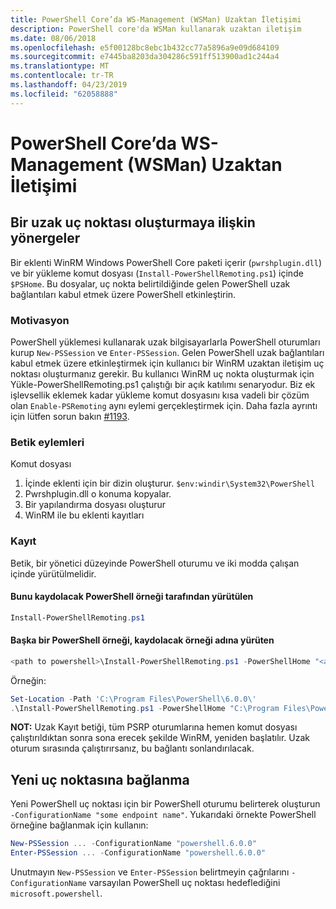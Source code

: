```yaml
---
title: PowerShell Core’da WS-Management (WSMan) Uzaktan İletişimi
description: PowerShell core'da WSMan kullanarak uzaktan iletişim
ms.date: 08/06/2018
ms.openlocfilehash: e5f00128bc8ebc1b432cc77a5896a9e09d684109
ms.sourcegitcommit: e7445ba8203da304286c591ff513900ad1c244a4
ms.translationtype: MT
ms.contentlocale: tr-TR
ms.lasthandoff: 04/23/2019
ms.locfileid: "62058888"
---
```

# <a name="ws-management-wsman-remoting-in-powershell-core"></a>PowerShell Core’da WS-Management (WSMan) Uzaktan İletişimi

## <a name="instructions-to-create-a-remoting-endpoint"></a>Bir uzak uç noktası oluşturmaya ilişkin yönergeler

Bir eklenti WinRM Windows PowerShell Core paketi içerir (`pwrshplugin.dll`) ve bir yükleme komut dosyası (`Install-PowerShellRemoting.ps1`) içinde `$PSHome`.
Bu dosyalar, uç nokta belirtildiğinde gelen PowerShell uzak bağlantıları kabul etmek üzere PowerShell etkinleştirin.

### <a name="motivation"></a>Motivasyon

PowerShell yüklemesi kullanarak uzak bilgisayarlarla PowerShell oturumları kurup `New-PSSession` ve `Enter-PSSession`.
Gelen PowerShell uzak bağlantıları kabul etmek üzere etkinleştirmek için kullanıcı bir WinRM uzaktan iletişim uç noktası oluşturmanız gerekir.
Bu kullanıcı WinRM uç nokta oluşturmak için Yükle-PowerShellRemoting.ps1 çalıştığı bir açık katılımı senaryodur.
Biz ek işlevsellik eklemek kadar yükleme komut dosyasını kısa vadeli bir çözüm olan `Enable-PSRemoting` aynı eylemi gerçekleştirmek için.
Daha fazla ayrıntı için lütfen sorun bakın [#1193](https://github.com/PowerShell/PowerShell/issues/1193).

### <a name="script-actions"></a>Betik eylemleri

Komut dosyası

1. İçinde eklenti için bir dizin oluşturur. `$env:windir\System32\PowerShell`
1. Pwrshplugin.dll o konuma kopyalar.
1. Bir yapılandırma dosyası oluşturur
1. WinRM ile bu eklenti kayıtları

### <a name="registration"></a>Kayıt

Betik, bir yönetici düzeyinde PowerShell oturumu ve iki modda çalışan içinde yürütülmelidir.

#### <a name="executed-by-the-instance-of-powershell-that-it-will-register"></a>Bunu kaydolacak PowerShell örneği tarafından yürütülen

```powershell
Install-PowerShellRemoting.ps1
```

#### <a name="executed-by-another-instance-of-powershell-on-behalf-of-the-instance-that-it-will-register"></a>Başka bir PowerShell örneği, kaydolacak örneği adına yürüten

```powershell
<path to powershell>\Install-PowerShellRemoting.ps1 -PowerShellHome "<absolute path to the instance's $PSHOME>"
```

Örneğin:

```powershell
Set-Location -Path 'C:\Program Files\PowerShell\6.0.0\'
.\Install-PowerShellRemoting.ps1 -PowerShellHome "C:\Program Files\PowerShell\6.0.0\"
```

**NOT:** Uzak Kayıt betiği, tüm PSRP oturumlarına hemen komut dosyası çalıştırıldıktan sonra sona erecek şekilde WinRM, yeniden başlatılır. Uzak oturum sırasında çalıştırırsanız, bu bağlantı sonlandırılacak.

## <a name="how-to-connect-to-the-new-endpoint"></a>Yeni uç noktasına bağlanma

Yeni PowerShell uç noktası için bir PowerShell oturumu belirterek oluşturun `-ConfigurationName "some endpoint name"`. Yukarıdaki örnekte PowerShell örneğine bağlanmak için kullanın:

```powershell
New-PSSession ... -ConfigurationName "powershell.6.0.0"
Enter-PSSession ... -ConfigurationName "powershell.6.0.0"
```

Unutmayın `New-PSSession` ve `Enter-PSSession` belirtmeyin çağrılarını `-ConfigurationName` varsayılan PowerShell uç noktası hedeflediğini `microsoft.powershell`.